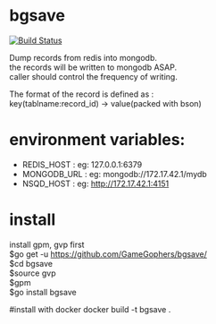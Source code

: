 # bgsave
[![Build Status](https://travis-ci.org/GameGophers/bgsave.svg?branch=master)](https://travis-ci.org/GameGophers/bgsave)

Dump records from redis into mongodb.    
the records will be written to mongodb ASAP.     
caller should control the frequency of writing. 

The format of the record is defined as :          
key(tablname:record_id) -> value(packed with bson)    

# environment variables:
* REDIS_HOST : eg: 127.0.0.1:6379    
* MONGODB_URL : eg: mongodb://172.17.42.1/mydb
* NSQD_HOST :  eg: http://172.17.42.1:4151

# install
install gpm, gvp first        
$go get -u https://github.com/GameGophers/bgsave/        
$cd bgsave     
$source gvp        
$gpm       
$go install bgsave         

#install with docker
docker build -t bgsave .     
